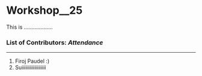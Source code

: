 # Workshop__25
This is ...................

### List of Contributors: _Attendance_
---
1. Firoj Paudel :)
2. Suiiiiiiiiiiiiiiiiiii

